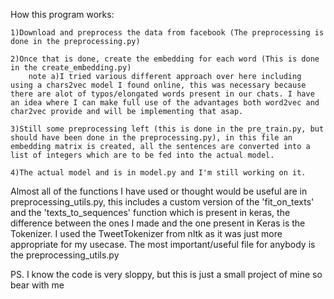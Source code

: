 How this program works:

	1)Download and preprocess the data from facebook (The preprocessing is done in the preprocessing.py)
	
	2)Once that is done, create the embedding for each word (This is done in the create_embedding.py)
		note a)I tried various different approach over here including using a chars2vec model I found online, this was necessary because there are alot of typos/elongated words present in our chats. I have an idea where I can make full use of the advantages both word2vec and char2vec provide and will be implementing that asap.
		
	3)Still some preprocessing left (this is done in the pre_train.py, but should have been done in the preprocessing.py), in this file an embedding matrix is created, all the sentences are converted into a list of integers which are to be fed into the actual model.
	
	4)The actual model and is in model.py and I'm still working on it.
	

Almost all of the functions I have used or thought would be useful are in preprocessing_utils.py, this includes a custom version of the 'fit_on_texts' and the 'texts_to_sequences' function which is present in keras, the difference between the ones I made and the one present in Keras is the Tokenizer. I used the TweetTokenizer from nltk as it was just more appropriate for my usecase. The most important/useful file for anybody is the preprocessing_utils.py


PS. I know the code is very sloppy, but this is just a small project of mine so bear with me
